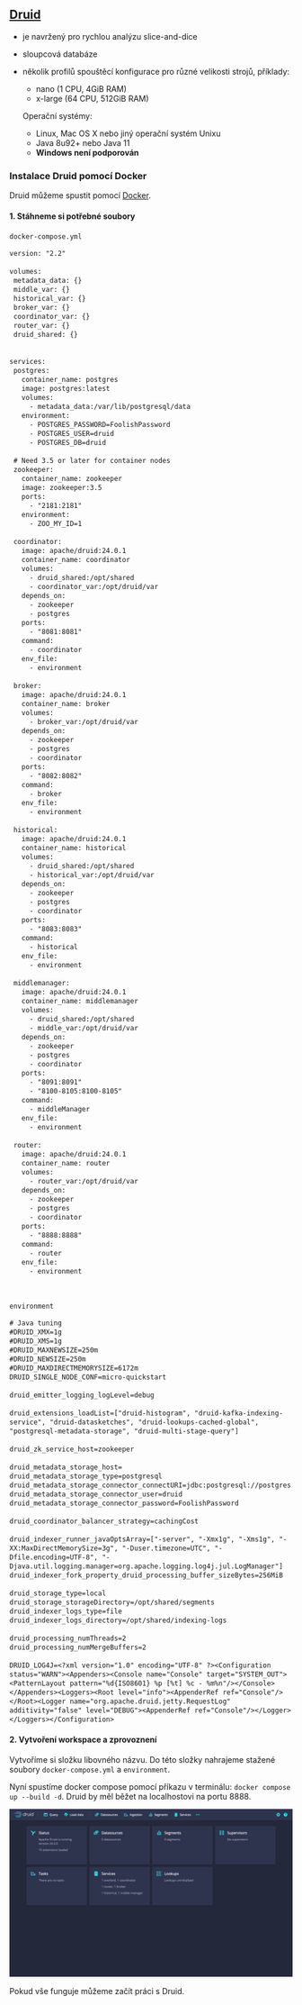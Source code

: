 ## [Druid](https://druid.apache.org/)
- je navržený pro rychlou analýzu slice-and-dice
- sloupcová databáze
- několik profilů spouštěcí konfigurace pro různé velikosti strojů, příklady:
  - nano (1 CPU, 4GiB RAM)
  - x-large (64 CPU, 512GiB RAM)  

  Operační systémy:
  * Linux, Mac OS X nebo jiný operační systém Unixu
  * Java 8u92+ nebo Java 11
  * **Windows není podporován**



### Instalace Druid pomocí Docker
Druid můžeme spustit pomocí [Docker](https://docs.imply.io/druid/docs/tutorials/docker).

#### 1. Stáhneme si potřebné soubory

`docker-compose.yml`
 
 ```
version: "2.2"

volumes:
  metadata_data: {}
  middle_var: {}
  historical_var: {}
  broker_var: {}
  coordinator_var: {}
  router_var: {}
  druid_shared: {}


services:
  postgres:
    container_name: postgres
    image: postgres:latest
    volumes:
      - metadata_data:/var/lib/postgresql/data
    environment:
      - POSTGRES_PASSWORD=FoolishPassword
      - POSTGRES_USER=druid
      - POSTGRES_DB=druid

  # Need 3.5 or later for container nodes
  zookeeper:
    container_name: zookeeper
    image: zookeeper:3.5
    ports:
      - "2181:2181"
    environment:
      - ZOO_MY_ID=1

  coordinator:
    image: apache/druid:24.0.1
    container_name: coordinator
    volumes:
      - druid_shared:/opt/shared
      - coordinator_var:/opt/druid/var
    depends_on: 
      - zookeeper
      - postgres
    ports:
      - "8081:8081"
    command:
      - coordinator
    env_file:
      - environment

  broker:
    image: apache/druid:24.0.1
    container_name: broker
    volumes:
      - broker_var:/opt/druid/var
    depends_on: 
      - zookeeper
      - postgres
      - coordinator
    ports:
      - "8082:8082"
    command:
      - broker
    env_file:
      - environment

  historical:
    image: apache/druid:24.0.1
    container_name: historical
    volumes:
      - druid_shared:/opt/shared
      - historical_var:/opt/druid/var
    depends_on: 
      - zookeeper
      - postgres
      - coordinator
    ports:
      - "8083:8083"
    command:
      - historical
    env_file:
      - environment

  middlemanager:
    image: apache/druid:24.0.1
    container_name: middlemanager
    volumes:
      - druid_shared:/opt/shared
      - middle_var:/opt/druid/var
    depends_on: 
      - zookeeper
      - postgres
      - coordinator
    ports:
      - "8091:8091"
      - "8100-8105:8100-8105"
    command:
      - middleManager
    env_file:
      - environment

  router:
    image: apache/druid:24.0.1
    container_name: router
    volumes:
      - router_var:/opt/druid/var
    depends_on:
      - zookeeper
      - postgres
      - coordinator
    ports:
      - "8888:8888"
    command:
      - router
    env_file:
      - environment 
```
<br>    

`environment`

```
# Java tuning
#DRUID_XMX=1g
#DRUID_XMS=1g
#DRUID_MAXNEWSIZE=250m
#DRUID_NEWSIZE=250m
#DRUID_MAXDIRECTMEMORYSIZE=6172m
DRUID_SINGLE_NODE_CONF=micro-quickstart

druid_emitter_logging_logLevel=debug

druid_extensions_loadList=["druid-histogram", "druid-kafka-indexing-service", "druid-datasketches", "druid-lookups-cached-global", "postgresql-metadata-storage", "druid-multi-stage-query"]

druid_zk_service_host=zookeeper

druid_metadata_storage_host=
druid_metadata_storage_type=postgresql
druid_metadata_storage_connector_connectURI=jdbc:postgresql://postgres:5432/druid
druid_metadata_storage_connector_user=druid
druid_metadata_storage_connector_password=FoolishPassword

druid_coordinator_balancer_strategy=cachingCost

druid_indexer_runner_javaOptsArray=["-server", "-Xmx1g", "-Xms1g", "-XX:MaxDirectMemorySize=3g", "-Duser.timezone=UTC", "-Dfile.encoding=UTF-8", "-Djava.util.logging.manager=org.apache.logging.log4j.jul.LogManager"]
druid_indexer_fork_property_druid_processing_buffer_sizeBytes=256MiB

druid_storage_type=local
druid_storage_storageDirectory=/opt/shared/segments
druid_indexer_logs_type=file
druid_indexer_logs_directory=/opt/shared/indexing-logs

druid_processing_numThreads=2
druid_processing_numMergeBuffers=2

DRUID_LOG4J=<?xml version="1.0" encoding="UTF-8" ?><Configuration status="WARN"><Appenders><Console name="Console" target="SYSTEM_OUT"><PatternLayout pattern="%d{ISO8601} %p [%t] %c - %m%n"/></Console></Appenders><Loggers><Root level="info"><AppenderRef ref="Console"/></Root><Logger name="org.apache.druid.jetty.RequestLog" additivity="false" level="DEBUG"><AppenderRef ref="Console"/></Logger></Loggers></Configuration>
```
#### 2. Vytvoření workspace a zprovoznení 
Vytvoříme si složku libovného názvu. Do této složky nahrajeme stažené soubory `docker-compose.yml` a `environment`.

Nyní spustíme docker compose pomocí příkazu v terminálu: `docker compose up --build -d`. Druid by měl běžet na localhostovi na portu 8888.

<img src="https://github.com/MystiMiki/DUL/blob/main/assets/tutorial-quickstart-01.png" alt="NoSQLDatabases"/>

Pokud vše funguje můžeme začít práci s Druid.

  
